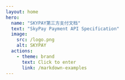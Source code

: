 ```yaml
---
layout: home
hero:
  name: "SKYPAY第三方支付文档"
  text: "SkyPay Payment API Specification"
  image:
    src: /logo.png
    alt: SKYPAY
  actions:
    - theme: brand
      text: Click to enter
      link: /markdown-examples
---
```


